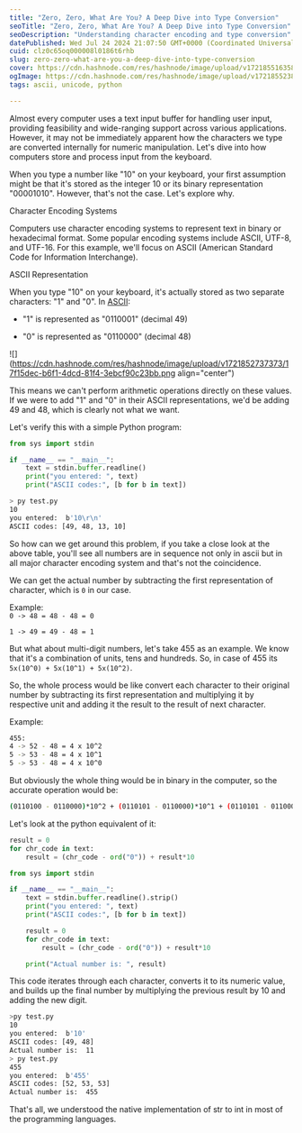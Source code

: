 ```yaml
---
title: "Zero, Zero, What Are You? A Deep Dive into Type Conversion"
seoTitle: "Zero, Zero, What Are You? A Deep Dive into Type Conversion"
seoDescription: "Understanding character encoding and type conversion"
datePublished: Wed Jul 24 2024 21:07:50 GMT+0000 (Coordinated Universal Time)
cuid: clz0c65oq000008l0186t6rhb
slug: zero-zero-what-are-you-a-deep-dive-into-type-conversion
cover: https://cdn.hashnode.com/res/hashnode/image/upload/v1721855163589/9d8eb72e-5ce8-445d-86a7-f27ed4c7c3f3.jpeg
ogImage: https://cdn.hashnode.com/res/hashnode/image/upload/v1721855238265/f073ffb1-ec5f-47ff-8e01-457fad75c8b7.jpeg
tags: ascii, unicode, python

---
```


Almost every computer uses a text input buffer for handling user input, providing feasibility and wide-ranging support across various applications. However, it may not be immediately apparent how the characters we type are converted internally for numeric manipulation. Let's dive into how computers store and process input from the keyboard.

When you type a number like "10" on your keyboard, your first assumption might be that it's stored as the integer 10 or its binary representation "00001010". However, that's not the case. Let's explore why.

Character Encoding Systems

Computers use character encoding systems to represent text in binary or hexadecimal format. Some popular encoding systems include ASCII, UTF-8, and UTF-16. For this example, we'll focus on ASCII (American Standard Code for Information Interchange).

ASCII Representation

When you type "10" on your keyboard, it's actually stored as two separate characters: "1" and "0". In [ASCII](https://en.wikipedia.org/wiki/ASCII):

* "1" is represented as "0110001" (decimal 49)
    
* "0" is represented as "0110000" (decimal 48)
    

![](https://cdn.hashnode.com/res/hashnode/image/upload/v1721852737373/17f15dec-b6f1-4dcd-81f4-3ebcf90c23bb.png align="center")

This means we can't perform arithmetic operations directly on these values. If we were to add "1" and "0" in their ASCII representations, we'd be adding 49 and 48, which is clearly not what we want.

Let's verify this with a simple Python program:

```python
from sys import stdin

if __name__ == "__main__":
    text = stdin.buffer.readline()
    print("you entered: ", text)
    print("ASCII codes:", [b for b in text])
```

```bash
> py test.py
10
you entered:  b'10\r\n'
ASCII codes: [49, 48, 13, 10]
```

So how can we get around this problem, if you take a close look at the above table, you'll see all numbers are in sequence not only in ascii but in all major character encoding system and that's not the coincidence.

We can get the actual number by subtracting the first representation of character, which is `0` in our case.

Example:  
`0 -> 48 = 48 - 48 = 0`

`1 -> 49 = 49 - 48 = 1`

But what about multi-digit numbers, let's take 455 as an example. We know that it's a combination of units, tens and hundreds. So, in case of 455 its `5x(10^0) + 5x(10^1) + 5x(10^2)`.

So, the whole process would be like convert each character to their original number by subtracting its first representation and multiplying it by respective unit and adding it the result to the result of next character.

Example:

```bash
455:
4 -> 52 - 48 = 4 x 10^2
5 -> 53 - 48 = 4 x 10^1
5 -> 53 - 48 = 4 x 10^0
```

But obviously the whole thing would be in binary in the computer, so the accurate operation would be:  

```bash
(0110100 - 0110000)*10^2 + (0110101 - 0110000)*10^1 + (0110101 - 0110000)*10^0	
```

Let's look at the python equivalent of it:  

```python
result = 0
for chr_code in text:
    result = (chr_code - ord("0")) + result*10
```

```python
from sys import stdin

if __name__ == "__main__":
    text = stdin.buffer.readline().strip()
    print("you entered: ", text)
    print("ASCII codes:", [b for b in text])

    result = 0
    for chr_code in text:
        result = (chr_code - ord("0")) + result*10

    print("Actual number is: ", result)
```

This code iterates through each character, converts it to its numeric value, and builds up the final number by multiplying the previous result by 10 and adding the new digit.

```bash
>py test.py
10
you entered:  b'10'
ASCII codes: [49, 48]
Actual number is:  11
> py test.py
455
you entered:  b'455'
ASCII codes: [52, 53, 53]
Actual number is:  455

```

  
That's all, we understood the native implementation of str to int in most of the programming languages.
